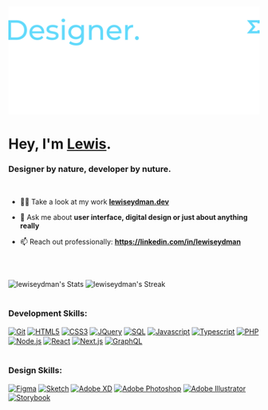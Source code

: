 <div>
<img src="https://raw.githubusercontent.com/lewiseydman/lewiseydman/main/lewiseydman-header.png">
</div>
<div>
<h1 align="left">Hey, I'm <a href="https://lewiseydman.dev" target="_blank">Lewis</a>.</h1>
<h3 align="left">Designer by nature, developer by nuture.</h3>
<br />

- 👨‍💻 Take a look at my work **[lewiseydman.dev](https://lewiseydman.dev)**

- 💬 Ask me about **user interface, digital design or just about anything really**

- 📫 Reach out professionally: **https://linkedin.com/in/lewiseydman**

<br />
<br />
</div>

![lewiseydman's Stats](https://github-readme-stats.vercel.app/api?username=lewiseydman&theme=react&card_width=487&show_icons=true&hide_border=false&count_private=true)
![lewiseydman's Streak](https://github-readme-streak-stats.herokuapp.com/?user=lewiseydman&theme=react&card_width=487&hide_border=false)
<br />
<br />

### Development Skills:
<div>
<a href="https://git-scm.com/" target="_blank"><img alt="Git" title="Git" align="center" width="30px" src="https://cdn.jsdelivr.net/gh/devicons/devicon@latest/icons/git/git-original.svg" /></a>
<a href="https://www.w3schools.com/html/" target="_blank"><img alt="HTML5" title="HTML5" align="center" width="30px" src="https://cdn.jsdelivr.net/gh/devicons/devicon@latest/icons/html5/html5-original.svg" /></a>
<a href="https://www.w3schools.com/css/" target="_blank"><img alt="CSS3" title="CSS3" align="center" width="30px" src="https://cdn.jsdelivr.net/gh/devicons/devicon@latest/icons/css3/css3-original.svg" /></a>
<a href="https://www.w3schools.com/jquery/" target="_blank"><img alt="JQuery" title="JQuery" align="center" width="30px" src="https://cdn.jsdelivr.net/gh/devicons/devicon@latest/icons/jquery/jquery-original.svg" /></a>
<a href="https://www.w3schools.com/sql/" target="_blank"><img alt="SQL" title="SQL" align="center" width="30px" src="https://cdn.jsdelivr.net/gh/devicons/devicon@latest/icons/azuresqldatabase/azuresqldatabase-original.svg" /></a>
<a href="https://www.w3schools.com/js/" target="_blank"><img alt="Javascript" title="Javascript" align="center" width="30px" src="https://cdn.jsdelivr.net/gh/devicons/devicon@latest/icons/javascript/javascript-original.svg" /></a>
<a href="https://www.typescriptlang.org/" target="_blank"><img alt="Typescript" title="Typescript" align="center" width="30px" src="https://cdn.jsdelivr.net/gh/devicons/devicon@latest/icons/typescript/typescript-original.svg" /></a>
<a href="https://www.w3schools.com/php/" target="_blank"><img alt="PHP" title="PHP" align="center" width="30px" src="https://cdn.jsdelivr.net/gh/devicons/devicon@latest/icons/php/php-original.svg" /></a>
<a href="https://nodejs.org/en" target="_blank"><img alt="Node.js" title="Node.js" align="center" width="30px" src="https://cdn.jsdelivr.net/gh/devicons/devicon@latest/icons/nodejs/nodejs-original.svg" /></a>
<a href="https://react.dev/" target="_blank"><img alt="React" title="React" align="center" width="30px" src="https://cdn.jsdelivr.net/gh/devicons/devicon@latest/icons/react/react-original.svg" /></a>
<a href="https://nextjs.org/" target="_blank"><img alt="Next.js" title="Next.js" align="center" width="30px" src="https://cdn.jsdelivr.net/gh/devicons/devicon@latest/icons/nextjs/nextjs-original.svg" /></a>
<a href="https://graphql.org/" target="_blank"><img alt="GraphQL" title="GraphQL" align="center" width="30px" src="https://cdn.jsdelivr.net/gh/devicons/devicon@latest/icons/graphql/graphql-plain.svg" /></a>
</div>
<br />

### Design Skills:
<div>
<a href="https://www.figma.com/" target="_blank"> <img alt="Figma" title="Figma" align="center" width="30px" src="https://cdn.jsdelivr.net/gh/devicons/devicon@latest/icons/figma/figma-original.svg" /></a>
<a href="https://www.sketch.com/" target="_blank"> <img alt="Sketch" title="Sketch" align="center" width="30px" src="https://cdn.jsdelivr.net/gh/devicons/devicon@latest/icons/sketch/sketch-original.svg" /></a>
<a href="https://adobexdplatform.com/" target="_blank"> <img alt="Adobe XD" title="Adobe XD" align="center" width="30px" src="https://upload.wikimedia.org/wikipedia/commons/c/c2/Adobe_XD_CC_icon.svg" /></a>
<a href="https://www.adobe.com/uk/products/photoshop.html" target="_blank"> <img alt="Adobe Photoshop" title="Adobe Photoshop" align="center" width="30px" src="https://upload.wikimedia.org/wikipedia/commons/a/af/Adobe_Photoshop_CC_icon.svg" /></a>
<a href="https://www.adobe.com/uk/products/illustrator.html" target="_blank"> <img alt="Adobe Illustrator" title="Adobe Illustrator" align="center" width="30px" src="https://upload.wikimedia.org/wikipedia/commons/f/fb/Adobe_Illustrator_CC_icon.svg" /></a>
<a href="https://storybook.js.org/" target="_blank"> <img alt="Storybook" title="Storybook" align="center" width="30px" src="https://cdn.jsdelivr.net/gh/devicons/devicon@latest/icons/storybook/storybook-original.svg" /></a>
</div>
<br />
<br />

